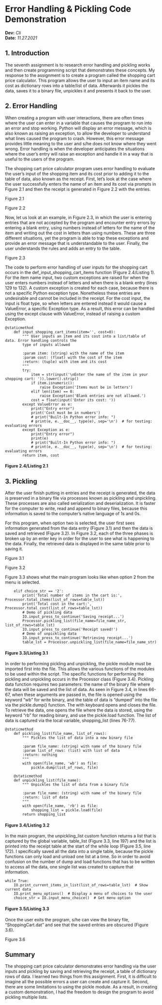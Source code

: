 # Error Handling & Pickling Code Demonstration
**Dev:** *Cli*  
**Date:** *11.27.2021*

## 1. Introduction
The seventh assignment is to research error handling and pickling works and then create programming script that demonstrates these concepts. My response to the assignment is to create a program called the shopping cart price calculator. This program allows the user to input an item name and its cost as dictionary rows into a table/list of data. Afterwards it pickles the data, saves it to a binary file, unpickles it and presents it back to the user.

## 2. Error Handling
When creating a program with user interactions, there are often times where the user can enter in a variable that causes the program to run into an error and stop working. Python will display an error message, which is also known as raising an exception, to allow the developer to understand what lines caused the program to crash. However, this error message provides little meaning to the user and s/he does not know where they went wrong. Error handling is when the developer anticipates the situations where the user’s entry will raise an exception and handle it in a way that is useful to the users of the program. 

The shopping cart price calculator program uses error handling to evaluate the user’s input of the shopping item and its cost prior to adding it to the table of data, also known as the receipt. First, let’s look at the case where the user successfully enters the name of an item and its cost via prompts in Figure 2.1 and then the receipt is generated in Figure 2.2 with the entries.

Figure 2.1

Figure 2.2

Now, let us look at an example, in Figure 2.3, in which the user is entering entries that are not accepted by the program and encounter entry errors by entering a blank entry, using numbers instead of letters for the name of the item and writing out the cost in letters than using numbers. These are three different situations, yet the program is able to trap these exceptions and provide an error message that is understandable to the user. Finally, the user understands the rules and adds an entry to the table.

Figure 2.3

The code to perform error handling of user inputs for the shopping cart occurs in the def_input_shopping_cart_items function (Figure 2.4/Listing 1). For the item name input, two custom exceptions are raised for when the user enters numbers instead of letters and when there is a blank entry (lines 129 to 132). A custom exception is created for each case, because there is not a specific Python exception type. Nonetheless these entries are undesirable and cannot be included in the receipt. For the cost input, the input is float type, so when letters are entered instead it would cause a ValueError, a specific Exception type. As a result, this error can be handled using the except clause with ValueError, instead of raising a custom Exception.

```
@staticmethod
    def input_shopping_cart_items(item='', cost=0):
        """ User inputs an item and its cost into a list/table of data. Error handling controls the
        type of inputs allowed

        :param item: (string) with the name of the item
        :param cost: (float) with the cost of the item
        :return: (tuple) with item and its cost
        """
        try:
            item = str(input('\nEnter the name of the item in your shopping cart: ')).lower().strip()
            if item.isnumeric():
                raise Exception('Items must be in letters')
            elif len(item) == 0:
                raise Exception('Blank entries are not allowed.')
            cost = float(input('Enter its cost: '))
        except ValueError as e:
            print("Entry error")
            print('Cost must be in numbers')
            # print("Built-In Python error info: ")
            # print(e, e.__doc__, type(e), sep='\n')  # for testing: evaluating errors
        except Exception as e:
            print("Entry error")
            print(e)
            # print("Built-In Python error info: ")
            # print(e, e.__doc__, type(e), sep='\n')  # for testing: evaluating errors
        return item, cost
```
#### Figure 2.4/Listing 2.1

## 3. Pickling
After the user finish putting in entries and the receipt is generated, the data is preserved in a binary file via processes known as pickling and unpickling. These processes are also called serialization and deserialization. It is faster for the computer to write, read and append to binary files, because this information is saved to the computer’s native language of 1s and 0s.

For this program, when option two is selected, the user first sees information generated from the data entry (Figure 3.1) and then the data is saved and retrieved (Figure 3.2).  In Figure 3.2, each of the three phases is broken up by an enter key in order for the user to see what is happening to the data. Finally, the retrieved data is displayed in the same table prior to saving it.

Figure 3.1

Figure 3.2

Figure 3.3 shows what the main program looks like when option 2 from the menu is selected. 

```
    elif choice_str == '2':
        print('Total number of items in the cart is:', Processor.total_items(list_of_rows=table_lst))
        print('Total cost in the cart:', Processor.total_cost(list_of_rows=table_lst))
        # Demo of pickling data
        IO.input_press_to_continue('Saving receipt...')
        Processor.pickling_list(file_name=file_name_str, list_of_rows=table_lst)
        IO.input_press_to_continue('Receipt saved!')
        # Demo of unpickling data
        IO.input_press_to_continue('Retrieving receipt...')
        table_lst = Processor.unpickling_list(file_name=file_name_str)
```
#### Figure 3.3/Listing 3.1

In order to performing pickling and unpickling, the pickle module must be imported first into the file. This allows the various functions of the modules to be used within the script. The specific functions for performing the pickling and unpickling occurs in the Processor class (Figure 3.4). Pickling data function requires two parameters: the name of the binary file where the data will be saved and the list of data. As seen in Figure 3.4, in lines 66-67, when these arguments are passed in, the file is opened using the keyword “wb” for write binary, and the table of data is “dumped” into the file via the pickle.dump() function. The with keyboard opens and closes the file. To retrieve the data, one opens the file where the data is stored, using the keyword “rb” for reading binary, and use the pickle.load function. The list of data is captured via the local variable, shopping_list (lines 76-77).

```
@staticmethod
    def pickling_list(file_name, list_of_rows):
        """ Pickles the list of data into a new binary file

        :param file_name: (string) with name of the binary file
        :param list_of_rows: (list) with list of data
        :return: nothing
        """
        with open(file_name, 'wb') as file:
            pickle.dump(list_of_rows, file)

    @staticmethod
    def unpickling_list(file_name):
        """ Unpickles the list of data from a binary file

        :param file_name: (string) with name of the binary file
        :return: list of data
        """
        with open(file_name, 'rb') as file:
            shopping_list = pickle.load(file)
        return shopping_list
```
#### Figure 3.4/Listing 3.2

In the main program, the unpickling_list custom function returns a list that is captured by the global variable, table_list (Figure 3.3, line 197) and the list is printed into the receipt table at the start of the while loop (Figure 3.5, line 172). I specifically saved all the data into a single table, because the pickle functions can only load and unload one list at a time. So in order to avoid confusion on the number of dump and load functions that has to be written to access all the data, one single list was created to capture that information. 

```
while True:
    IO.print_current_items_in_list(list_of_rows=table_lst)  # Show current data
    IO.print_menu_options()  # Display a menu of choices to the user
    choice_str = IO.input_menu_choice()  # Get menu option
```
#### Figure 3.5/Listing 3.3

Once the user exits the program, s/he can view the binary file, “ShoppingCart.dat” and see that the saved entries are obscured (Figure 3.6).

Figure 3.6

## Summary
The shopping cart price calculator demonstrates error handling via the user inputs and pickling by saving and retrieving the receipt, a table of dictionary rows of data. I learned two things from this assignment. First, it is difficult to imagine all the possible errors a user can create and capture it. Second, there are some limitations to using the pickle module. As a result, in creating a custom demonstration, I had the freedom to design the program to avoid pickling multiple lists.
